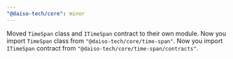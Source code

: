 ```yaml
---
"@daiso-tech/core": minor
---
```


Moved `TimeSpan` class and `ITimeSpan` contract to their own module.
Now you import `TimeSpan` class from `"@daiso-tech/core/time-span"`.
Now you import `ITimeSpan` contract from `"@daiso-tech/core/time-span/contracts"`.